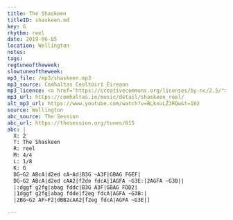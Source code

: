```yaml
---
title: The Shaskeen
titleID: shaskeen.md
key: G
rhythm: reel
date: 2019-06-05
location: Wellington
notes:
tags:
regtuneoftheweek:
slowtuneoftheweek:
mp3_file: /mp3/shaskeen.mp3
mp3_source: Comhaltas Ceoltóirí Éireann
mp3_licence: <a href="https://creativecommons.org/licenses/by-nc/2.5/">CC-BY-NC-2.5</a>
mp3_url: https://comhaltas.ie/music/detail/shaskeen_reel/
alt_mp3_url: https://www.youtube.com/watch?v=BLkxuLZ3RQw&t=102
source: Wellington
abc_source: The Session
abc_url: https://thesession.org/tunes/615
abc: |
  X: 2
  T: The Shaskeen
  R: reel
  M: 4/4
  L: 1/8
  K: G
  DG~G2 ABcA|d2ed cA~Ad|B3G ~A3F|GBAG FGEF|
  DG~G2 ABcA|d2ed cAA2|f2de fdcA|1AGFA ~G3E:|2AGFA ~G3B||
  |:dggf g2fg|abag fddc|B3G A3F|GBAG FDD2|
  |1dggf g2fg|abag fdde|f2eg fdcA|AGFA ~G3B:|
  |2BG~G2 AF~F2|dBB2cAA2|f2eg fdcA|AGFA ~G3E|]

---
```

